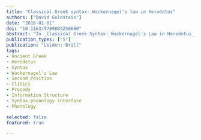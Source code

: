 ```yaml
---
title: "Classical Greek syntax: Wackernagel's law in Herodotus"
authors: ["David Goldstein"]
date: "2016-01-01"
doi: "10.1163/9789004250680"
abstract: "In _Classical Greek Syntax: Wackernagel's Law in Herodotus_, David Goldstein offers the first theoretically-informed study of second-position clitics in Ancient Greek and challenges the long-standing belief that Greek word order is ‟free” or beyond the reach of systematic analysis. On the basis of Herodotus’ Histories, he demonstrates that there are in fact systematic correspondences between clause structure and meaning. Crucial to this new model of the Greek clause is Wackernagel’s Law, the generalization that enclitics and postpositives occur in ‟second position,” as these classes of words provide a stable anchor for analyzing sentence structure. The results of this work not only restore word order as an interpretive dimension of Greek texts, but also provide a framework for the investigation of other areas of syntax in Greek, as well as archaic Indo-European more broadly."
publication_types: ["5"]
publication: "Leiden: Brill"
tags:
- Ancient Greek
- Herodotus
- Syntax
- Wackernagel's Law
- Second Position
- Clitics
- Prosody
- Information Structure
- Syntax-phonology interface
- Phonology

selected: false
featured: true

---
```

